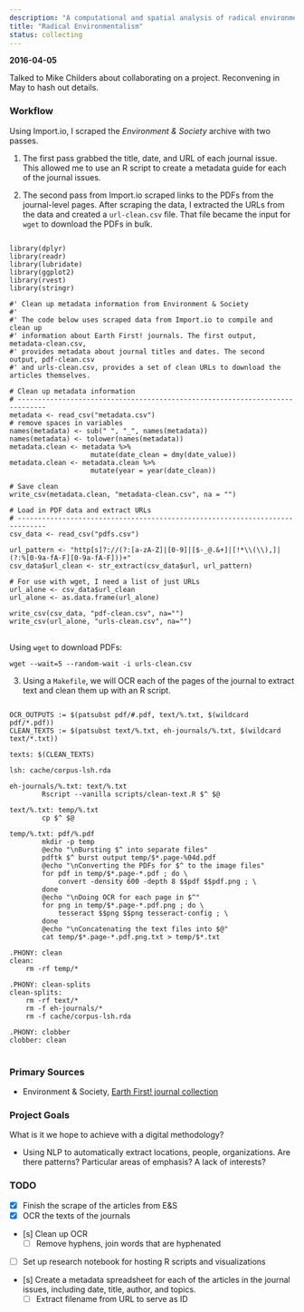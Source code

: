 ```yaml
---
description: "A computational and spatial analysis of radical environmentalism."
title: "Radical Environmentalism"
status: collecting
---
```


**2016-04-05**

Talked to Mike Childers about collaborating on a project. Reconvening in May to hash out details.


### Workflow

Using Import.io, I scraped the *Environment & Society* archive with two passes.

1.  The first pass grabbed the title, date, and URL of each journal issue. This
    allowed me to use an R script to create a metadata guide for each of the
    journal issues.

2. The second pass from Import.io scraped links to the PDFs from the
   journal-level pages. After scraping the data, I extracted the URLs from the
   data and created a `url-clean.csv` file. That file became the input for
   `wget` to download the PDFs in bulk.

<pre>
<code class="r">
library(dplyr)
library(readr)
library(lubridate)
library(ggplot2)
library(rvest)
library(stringr)

#' Clean up metadata information from Environment & Society
#' 
#' The code below uses scraped data from Import.io to compile and clean up 
#' information about Earth First! journals. The first output, metadata-clean.csv,
#' provides metadata about journal titles and dates. The second output, pdf-clean.csv
#' and urls-clean.csv, provides a set of clean URLs to download the articles themselves.

# Clean up metadata information
# -----------------------------------------------------------------------------
metadata <- read_csv("metadata.csv")
# remove spaces in variables
names(metadata) <- sub(" ", "_", names(metadata))
names(metadata) <- tolower(names(metadata))
metadata.clean <- metadata %>% 
                    mutate(date_clean = dmy(date_value))
metadata.clean <- metadata.clean %>% 
                    mutate(year = year(date_clean))

# Save clean
write_csv(metadata.clean, "metadata-clean.csv", na = "")

# Load in PDF data and extract URLs
# -----------------------------------------------------------------------------
csv_data <- read_csv("pdfs.csv")

url_pattern <- "http[s]?://(?:[a-zA-Z]|[0-9]|[$-_@.&+]|[!*\\(\\),]|(?:%[0-9a-fA-F][0-9a-fA-F]))+"
csv_data$url_clean <- str_extract(csv_data$url, url_pattern)

# For use with wget, I need a list of just URLs
url_alone <- csv_data$url_clean
url_alone <- as.data.frame(url_alone)

write_csv(csv_data, "pdf-clean.csv", na="")
write_csv(url_alone, "urls-clean.csv", na="")
</code>
</pre>

Using `wget` to download PDFs:

```
wget --wait=5 --random-wait -i urls-clean.csv
```

3.  Using a `Makefile`, we will OCR each of the pages of the journal to extract text and clean them up with an R script.

<pre>
<code class="makefile">
OCR_OUTPUTS := $(patsubst pdf/#.pdf, text/%.txt, $(wildcard pdf/*.pdf))
CLEAN_TEXTS := $(patsubst text/%.txt, eh-journals/%.txt, $(wildcard text/*.txt))

texts: $(CLEAN_TEXTS)

lsh: cache/corpus-lsh.rda

eh-journals/%.txt: text/%.txt
	    Rscript --vanilla scripts/clean-text.R $^ $@

text/%.txt: temp/%.txt
	    cp $^ $@

temp/%.txt: pdf/%.pdf
	    mkdir -p temp
	    @echo "\nBursting $^ into separate files"
	    pdftk $^ burst output temp/$*.page-%04d.pdf
	    @echo "\nConverting the PDFs for $^ to the image files"
	    for pdf in temp/$*.page-*.pdf ; do \
	    	convert -density 600 -depth 8 $$pdf $$pdf.png ; \
	    done
	    @echo "\nDoing OCR for each page in $^"
	    for png in temp/$*.page-*.pdf.png ; do \
	    	tesseract $$png $$png tesseract-config ; \
	    done
	    @echo "\nConcatenating the text files into $@"
	    cat temp/$*.page-*.pdf.png.txt > temp/$*.txt

.PHONY: clean
clean:
	rm -rf temp/*

.PHONY: clean-splits
clean-splits:
	rm -rf text/*
	rm -f eh-journals/*
	rm -f cache/corpus-lsh.rda

.PHONY: clobber
clobber: clean
</code>
</pre>

### Primary Sources

- Environment & Society, [Earth First! journal collection](http://www.environmentandsociety.org/mml/collection/ef?field_subcollection_earth_first_value=All&page=1)

### Project Goals

What is it we hope to achieve with a digital methodology?

-   Using NLP to automatically extract locations, people, organizations. Are
    there patterns? Particular areas of emphasis? A lack of interests?

### TODO

-   [x] Finish the scrape of the articles from E&S
-   [x] OCR the texts of the journals
-   [s] Clean up OCR
    -   [ ] Remove hyphens, join words that are hyphenated
-   [ ] Set up research notebook for hosting R scripts and visualizations
-   [s] Create a metadata spreadsheet for each of the articles in the journal issues, including date, title, author, and topics.
    -   [ ] Extract filename from URL to serve as ID
